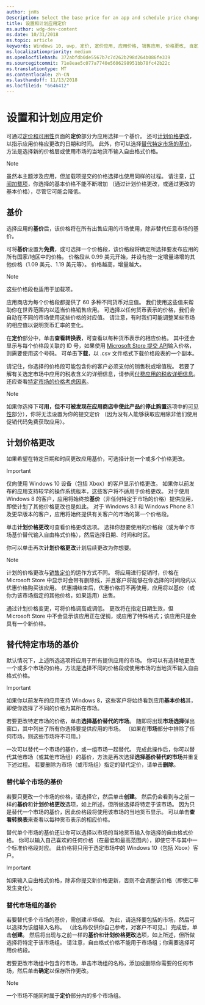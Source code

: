 ```yaml
---
author: jnHs
Description: Select the base price for an app and schedule price changes. You can also customize these options for specific markets.
title: 设置和计划应用定价
ms.author: wdg-dev-content
ms.date: 10/31/2018
ms.topic: article
keywords: Windows 10, uwp, 定价, 定价应用, 应用价格, 销售应用, 价格更改, 自定义价格, 价格, 单价, 成本, 替代基价, 自由格式价格, 自由格式
ms.localizationpriority: medium
ms.openlocfilehash: 372abfdb0de5567b7c7d262b298d264b086fe339
ms.sourcegitcommit: 71e8eae5c077a7740e5606298951bb78fc42b22c
ms.translationtype: MT
ms.contentlocale: zh-CN
ms.lasthandoff: 11/13/2018
ms.locfileid: "6646412"
---
```

# <a name="set-and-schedule-app-pricing"></a>设置和计划应用定价

可通过[定价和可用性](set-app-pricing-and-availability.md)页面的**定价**部分为应用选择一个基价。 还可[计划价格更改](#schedule-price-changes)，以指示应用价格应更改的日期和时间。 此外，你可以选择[替代特定市场的基价](#override-base-price-for-specific-markets)，方法是选择新的价格层或使用市场的当地货币输入自由格式价格。

> [!NOTE]
> 虽然本主题涉及应用，但加载项提交的价格选择也使用同样的过程。 请注意，[订阅加载项](../monetize/enable-subscription-add-ons-for-your-app.md)，你选择的基本价格不能不断增加 （通过计划价格更改，或通过更改的基本价格），尽管它可能会降低。

## <a name="base-price"></a>基价

选择应用的**基价**后，该价格将在所有出售应用的市场使用，除非替代任意市场的基价。

可将**基价**设置为**免费**，或可选择一个价格段，该价格段将确定所选择要发布应用的所有国家/地区中的价格。 价格段从 0.99 美元开始，并设有按一定增量递增的其他价格（1.09 美元、1.19 美元等）。 价格越高，增量越大。 

> [!NOTE]
> 这些价格段也适用于加载项。 

应用商店为每个价格段都提供了 60 多种不同货币对应值。 我们使用这些值来帮助你在世界范围内以适当价格销售应用。 可选择以任何货币表示的价格，我们会自动在不同的市场使用这些价格的对应值。 请注意，有时我们可能调整某些市场的相应值以说明货币汇率的变化。

在**定价**部分中，单击**查看转换表**，可查看以每种货币表示的相应价格。 其中还会显示与每个价格段关联的 ID 号，如果使用 [Microsoft Store 提交 API](../monetize/manage-app-submissions.md#price-tiers)输入价格，则需要使用这个号码。 可单击**下载**，以 .csv 文件格式下载价格段表的一个副本。

请记住，你选择的价格段可能包含你的客户必须支付的销售税或增值税。 若要了解有关选定市场中应用的税收含义的详细信息，请参阅[付费应用的税收详细信息](tax-details-for-paid-apps.md)。 还应查看[特定市场的价格考虑因素](define-pricing-and-market-selection.md#price-considerations-for-specific-markets)。

> [!NOTE]
> 如果你选择下**可用，但不可被发现在应用商店中使此产品**的**停止购置**选项中的[可见性](choose-visibility-options.md#discoverability)部分），你将无法设置为你的提交定价 （因为没有人能够获取应用除非他们使用促销代码免费获取应用）。

## <a name="schedule-price-changes"></a>计划价格更改

如果希望在特定日期和时间更改应用基价，可选择计划一个或多个价格更改。 

> [!IMPORTANT]
> 仅向使用 Windows 10 设备（包括 Xbox）的客户显示价格更改。 如果你以前发布的应用支持较早的操作系统版本，这些客户将不适用于价格更改。 对于使用 Windows 8 的客户，应用将始终按**基价**（非任何特定于市场的价格）提供应用，即使计划了其他价格更改也是如此。 对于 Windows 8.1 和 Windows Phone 8.1 及更早版本的客户，应用将始终提供有关客户的市场的第一个价格段。

单击**计划价格更改**可查看价格更改选项。 选择你想要使用的价格段（或为单个市场基价替代输入自由格式价格），然后选择日期、时间和时区。

你可以单击再次**计划价格更改**计划后续更改为你想要。

> [!NOTE]
> 计划的价格更改与[销售定价](put-apps-and-add-ons-on-sale.md)的运作方式不同。 将应用进行促销时，价格在 Microsoft Store 中显示时会带有删除线，并且客户将能够在你选择的时间段内以优惠价格购买该应用。 优惠期结束后，优惠价格将不再使用，应用将以基价（或你为该市场指定的其他价格，如果适用）出售。
>
> 通过计划价格变更，可将价格调高或调低。 更改将在指定日期生效，但 Microsoft Store 中不会显示该应用正在促销，或应用了特殊格式；该应用只是会具有一个新价格。 


## <a name="override-base-price-for-specific-markets"></a>替代特定市场的基价

默认情况下，上述所选选项将应用于所有提供应用的市场。 你可以有选择地更改一个或多个市场的价格，方法是选择不同的价格段或使用市场的当地货币输入自由格式价格。

> [!IMPORTANT]
> 如果你以前发布的应用支持 Windows 8，这些客户将始终看到应用**基本价格**其，即使你选择了不同的价格为其所在市场。

若要更改特定市场的价格，单击**选择基价替代的市场**。 随即将出现**市场选择**弹出窗口，其中列出了所有你选择要提供应用的市场。 （如果在**市场**部分中排除了任何市场，则这些市场将不可用。） 

一次可以替代一个市场的基价，或一组市场一起替代。 完成此操作后，你可以替代其他市场（或其他市场组）的基价，方法是再次选择**选择基价替代的市场**并重复下述过程。 若要删除为市场（或市场组）指定的替代定价，请单击**删除**。


### <a name="override-the-base-price-for-a-single-market"></a>替代单个市场的基价

若要只更改一个市场的价格，请选择它，然后单击**创建**。 然后仍会看到与之前一样的**基价**和**计划价格更改**选项，如上所述，但所做选择将特定于该市场。 因为只是替代一个市场的基价，因此价格段将使用该市场的当地货币显示。 可以单击**查看转换表**来查看以每种货币表示的相应价格。 

替代单个市场的基价还让你可以选择以市场的当地货币输入你选择的自由格式价格。 你可以输入自己喜欢的任何价格（在最低和最高范围内），即使它不与其中一个标准价格段对应。 此价格将只用于选定市场中的 Windows 10（包括 Xbox）客户。 

> [!IMPORTANT]
> 如果输入自由格式价格，除非你提交新价格更新，否则不会调整该价格（即使汇率发生变化）。 

### <a name="override-the-base-price-for-a-market-group"></a>替代市场组的基价

若要替代多个市场的基价，需创建*市场组*。 为此，请选择要包括的市场，然后可以选择为该组输入名称。 （此名称仅供你自己参考，对客户不可见。）完成后，单击**创建**。 然后将出现与之前一样的**基价**和**计划价格更改**选项，如上所述，但所做选择将特定于该市场组。 请注意，自由格式价格不能用于市场组；你需要选择可用价格段。

若要更改市场组中包含的市场，单击市场组的名称，添加或删除你需要的任何市场，然后单击**确定**以保存所作更改。 

> [!NOTE]
> 一个市场不能同时属于**定价**部分内的多个市场组。





